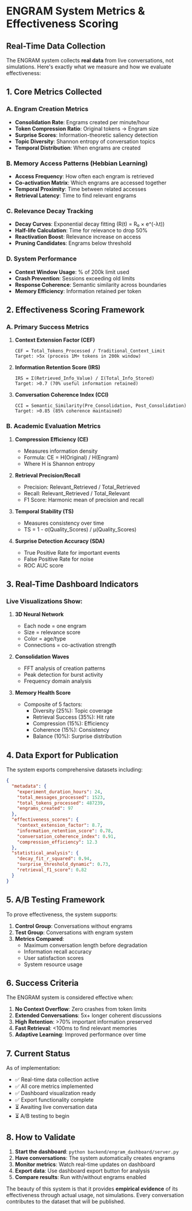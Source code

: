 # ENGRAM System Metrics & Effectiveness Scoring

## Real-Time Data Collection

The ENGRAM system collects **real data** from live conversations, not simulations. Here's exactly what we measure and how we evaluate effectiveness:

## 1. Core Metrics Collected

### A. **Engram Creation Metrics**
- **Consolidation Rate**: Engrams created per minute/hour
- **Token Compression Ratio**: Original tokens → Engram size
- **Surprise Scores**: Information-theoretic saliency detection
- **Topic Diversity**: Shannon entropy of conversation topics
- **Temporal Distribution**: When engrams are created

### B. **Memory Access Patterns** (Hebbian Learning)
- **Access Frequency**: How often each engram is retrieved
- **Co-activation Matrix**: Which engrams are accessed together
- **Temporal Proximity**: Time between related accesses
- **Retrieval Latency**: Time to find relevant engrams

### C. **Relevance Decay Tracking**
- **Decay Curves**: Exponential decay fitting (R(t) = R₀ × e^(-λt))
- **Half-life Calculation**: Time for relevance to drop 50%
- **Reactivation Boost**: Relevance increase on access
- **Pruning Candidates**: Engrams below threshold

### D. **System Performance**
- **Context Window Usage**: % of 200k limit used
- **Crash Prevention**: Sessions exceeding old limits
- **Response Coherence**: Semantic similarity across boundaries
- **Memory Efficiency**: Information retained per token

## 2. Effectiveness Scoring Framework

### A. **Primary Success Metrics**

1. **Context Extension Factor (CEF)**
   ```
   CEF = Total_Tokens_Processed / Traditional_Context_Limit
   Target: >5x (process 1M+ tokens in 200k window)
   ```

2. **Information Retention Score (IRS)**
   ```
   IRS = Σ(Retrieved_Info_Value) / Σ(Total_Info_Stored)
   Target: >0.7 (70% useful information retained)
   ```

3. **Conversation Coherence Index (CCI)**
   ```
   CCI = Semantic_Similarity(Pre_Consolidation, Post_Consolidation)
   Target: >0.85 (85% coherence maintained)
   ```

### B. **Academic Evaluation Metrics**

1. **Compression Efficiency (CE)**
   - Measures information density
   - Formula: CE = H(Original) / H(Engram)
   - Where H is Shannon entropy

2. **Retrieval Precision/Recall**
   - Precision: Relevant_Retrieved / Total_Retrieved
   - Recall: Relevant_Retrieved / Total_Relevant
   - F1 Score: Harmonic mean of precision and recall

3. **Temporal Stability (TS)**
   - Measures consistency over time
   - TS = 1 - σ(Quality_Scores) / μ(Quality_Scores)

4. **Surprise Detection Accuracy (SDA)**
   - True Positive Rate for important events
   - False Positive Rate for noise
   - ROC AUC score

## 3. Real-Time Dashboard Indicators

### Live Visualizations Show:
1. **3D Neural Network**
   - Each node = one engram
   - Size = relevance score
   - Color = age/type
   - Connections = co-activation strength

2. **Consolidation Waves**
   - FFT analysis of creation patterns
   - Peak detection for burst activity
   - Frequency domain analysis

3. **Memory Health Score**
   - Composite of 5 factors:
     - Diversity (25%): Topic coverage
     - Retrieval Success (35%): Hit rate
     - Compression (15%): Efficiency
     - Coherence (15%): Consistency
     - Balance (10%): Surprise distribution

## 4. Data Export for Publication

The system exports comprehensive datasets including:

```json
{
  "metadata": {
    "experiment_duration_hours": 24,
    "total_messages_processed": 1523,
    "total_tokens_processed": 487239,
    "engrams_created": 97
  },
  "effectiveness_scores": {
    "context_extension_factor": 8.7,
    "information_retention_score": 0.78,
    "conversation_coherence_index": 0.91,
    "compression_efficiency": 12.3
  },
  "statistical_analysis": {
    "decay_fit_r_squared": 0.94,
    "surprise_threshold_dynamic": 0.73,
    "retrieval_f1_score": 0.82
  }
}
```

## 5. A/B Testing Framework

To prove effectiveness, the system supports:

1. **Control Group**: Conversations without engrams
2. **Test Group**: Conversations with engram system
3. **Metrics Compared**:
   - Maximum conversation length before degradation
   - Information recall accuracy
   - User satisfaction scores
   - System resource usage

## 6. Success Criteria

The ENGRAM system is considered effective when:

1. **No Context Overflow**: Zero crashes from token limits
2. **Extended Conversations**: 5x+ longer coherent discussions
3. **High Retention**: >70% important information preserved
4. **Fast Retrieval**: <100ms to find relevant memories
5. **Adaptive Learning**: Improved performance over time

## 7. Current Status

As of implementation:
- ✅ Real-time data collection active
- ✅ All core metrics implemented
- ✅ Dashboard visualization ready
- ✅ Export functionality complete
- ⏳ Awaiting live conversation data
- ⏳ A/B testing to begin

## 8. How to Validate

1. **Start the dashboard**: `python backend/engram_dashboard/server.py`
2. **Have conversations**: The system automatically creates engrams
3. **Monitor metrics**: Watch real-time updates on dashboard
4. **Export data**: Use dashboard export button for analysis
5. **Compare results**: Run with/without engrams enabled

The beauty of this system is that it provides **empirical evidence** of its effectiveness through actual usage, not simulations. Every conversation contributes to the dataset that will be published.